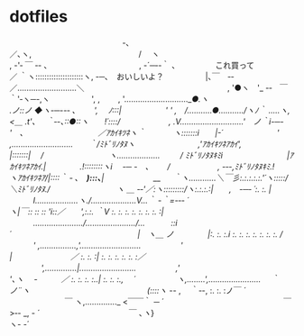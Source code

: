 # dotfiles

　　　　　　　　　　　　　　 -､　　　　　　　　　　　　　　　　　　　　　　　　　　　 ／､ヽ,
　　　　　　　　　　　　　 /　 ヽ　　　　　　　　　　　 　 　 　 　 　 　 　 　 　 , -'‐ ￣ ‐- ､
　　　　　　　　　　　 , -´─‐-｀ ､　　　　　これ買って　　　　　 　 　 　 ／ ｀ヽ:::::::::::::::::::::ヽ, -─､　おいしいよ？
　　　　　|､￣　‐-／..........................＼　　　　　　　　　　　　　　 　 　 　 , '●ヽ　'_ -‐　￣ ｀'‐ヽ─-,ヽ
　　　　　', ,　　 , '............................__●.ヽ　　　　　　　 　 　 　 　 　 　 .ノ::_ノ ◆ヽ-─--‐ ､　　 ',　 ﾉ:::|
　　　　　 ' ' ,　/...........●.........../ヽﾉ｀ .....ヽ,　　　　　　　　　　　　 　 <＿ _._t'､　 ｀‐-､::●::ヽ　　!´::::/
　　　 　 　 , .V............................'　ノ｀i-─-'　､　　　　 　 　 　 　 ／ｱｶｲｷﾂﾈヽ｀　　 　 ヽ:::::::i　　|-´
　　　　　 　 ' ,...........................　　｀/ﾐﾄﾞﾘﾉﾀﾇヽ 　 　 　 　 　 　 ,'ｱｶｲｷﾂﾈｱｶｲ',　　　 　 |:::::::|　 /
　　　　　　　　ヽ...................　 　 / ﾐﾄﾞﾘﾉﾀﾇｷﾐi　　　　 　 　 　 |ｱｶｲｷﾂﾈｱｶｲ.|_　　　　 .!::::::::ヽi
　-─ -　､　　 /　　　　　　, -‐-,ﾐﾄﾞﾘﾉﾀﾇｷﾐ.!　　　　　　　　 ヽｱｶｲｷﾂﾈｱ/|::::｀ ‐ ､　__):::､___|　　　　　　 __
　 ｀ヽ............＼￣彡:.:.:.:.:.'´ヽ:::::/＼ﾐﾄﾞﾘﾉﾀﾇ./　　　 　 　 　 　 ヽ_ ＿ _-‐'／:ヽ:::::::::/ヽ:.:.:.:|　　,　-─‐ ´:. :. |
　　　l...................ヽ./....................V...｀ -｀=-‐- ´　　　　　　　　 　 　 　 ヽ|￣:: :: :: 'i::／　　',:.:. ｀V :. :. :. :. :. :. :. :|
　　　....................../....................../...　　　 ::i´　　　　　　　　　　　　　　　　|　ヽ＿ ノ　　　　 |:. :. :.i :. :. :. :. :. :. :. /
　　　' ,................,'...........................　　　　　'　　　　　　　　　 　 　 　 　 　 |　　 　 　 　 　 ／ :. :. :| :. :. :. :. :. :／
　　　　',..............|.........................　　　　　,'　　　　　　　　 　 　 　 　 　 　 '､ヽ　 -　　　／ :. :. :. :..| :. :. :.,　 ´
　　　　　ヽ,........',.......................　 ｀　　ノ¨ヽ　　　　　　　　　　　　 　 　 (::::ヽ__ -- ,　 ｀‐-, :. :. :ノ￣ ´
　　　　　　　￣ ヽ,.............._ <￣￣｀ ─ ´　　　　　　　　　　　 　 　 　 ￣　　　 　 >‐- _, - ´
　　　　　　　　　　　￣ ､_ヽ_}　　　　　　　　　　　　　　　　　　　　　　　　　 　 　 ヽ- -´
